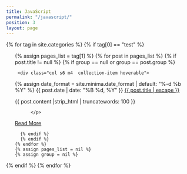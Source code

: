 ```yaml
---
title: JavaScript
permalink: "/javascript/"
position: 3
layout: page
---
```


{% for tag in site.categories %}
{% if tag[0] == "test" %}
  <ul >
    {% assign pages_list = tag[1] %}
    {% for post in pages_list %}
      {% if post.title != null %}
      {% if group == null or group == post.group %}


     <div class="col s6 m4  collection-item hoverable">



{% assign date_format = site.minima.date_format | default: "%-d %b %Y" %}
<time datetime="{{ post.date | date: date_format }}" itemprop="datePublished">{{ post.date | date: "%B %d, %Y" }}</time>
<span class="title">
<a class="post-link" href="{{ site.url }}{{ post.url }}">{{ post.title | escape }}</a>
</span>
<p>
             {{ post.content |strip_html | truncatewords: 100 }}
             
          </p>
 <p> <a href="{{ post.url | relative_url }}" class="btn light-blue">Read More</a></p>
</div>


      {% endif %}
      {% endif %}
    {% endfor %}
    {% assign pages_list = nil %}
    {% assign group = nil %}
  </ul>
{% endif %}
{% endfor %}
